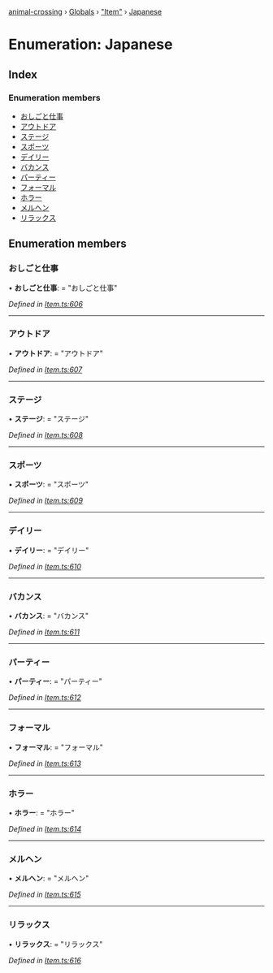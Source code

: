 [animal-crossing](../README.md) › [Globals](../globals.md) › ["Item"](../modules/_item_.md) › [Japanese](_item_.japanese.md)

# Enumeration: Japanese

## Index

### Enumeration members

* [おしごと仕事](_item_.japanese.md#おしごと仕事)
* [アウトドア](_item_.japanese.md#アウトドア)
* [ステージ](_item_.japanese.md#ステージ)
* [スポーツ](_item_.japanese.md#スポーツ)
* [デイリー](_item_.japanese.md#デイリー)
* [バカンス](_item_.japanese.md#バカンス)
* [パーティー](_item_.japanese.md#パーティー)
* [フォーマル](_item_.japanese.md#フォーマル)
* [ホラー](_item_.japanese.md#ホラー)
* [メルヘン](_item_.japanese.md#メルヘン)
* [リラックス](_item_.japanese.md#リラックス)

## Enumeration members

###  おしごと仕事

• **おしごと仕事**: = "おしごと仕事"

*Defined in [Item.ts:606](https://github.com/Norviah/animal-crossing/blob/26c21f5/module/types/Item.ts#L606)*

___

###  アウトドア

• **アウトドア**: = "アウトドア"

*Defined in [Item.ts:607](https://github.com/Norviah/animal-crossing/blob/26c21f5/module/types/Item.ts#L607)*

___

###  ステージ

• **ステージ**: = "ステージ"

*Defined in [Item.ts:608](https://github.com/Norviah/animal-crossing/blob/26c21f5/module/types/Item.ts#L608)*

___

###  スポーツ

• **スポーツ**: = "スポーツ"

*Defined in [Item.ts:609](https://github.com/Norviah/animal-crossing/blob/26c21f5/module/types/Item.ts#L609)*

___

###  デイリー

• **デイリー**: = "デイリー"

*Defined in [Item.ts:610](https://github.com/Norviah/animal-crossing/blob/26c21f5/module/types/Item.ts#L610)*

___

###  バカンス

• **バカンス**: = "バカンス"

*Defined in [Item.ts:611](https://github.com/Norviah/animal-crossing/blob/26c21f5/module/types/Item.ts#L611)*

___

###  パーティー

• **パーティー**: = "パーティー"

*Defined in [Item.ts:612](https://github.com/Norviah/animal-crossing/blob/26c21f5/module/types/Item.ts#L612)*

___

###  フォーマル

• **フォーマル**: = "フォーマル"

*Defined in [Item.ts:613](https://github.com/Norviah/animal-crossing/blob/26c21f5/module/types/Item.ts#L613)*

___

###  ホラー

• **ホラー**: = "ホラー"

*Defined in [Item.ts:614](https://github.com/Norviah/animal-crossing/blob/26c21f5/module/types/Item.ts#L614)*

___

###  メルヘン

• **メルヘン**: = "メルヘン"

*Defined in [Item.ts:615](https://github.com/Norviah/animal-crossing/blob/26c21f5/module/types/Item.ts#L615)*

___

###  リラックス

• **リラックス**: = "リラックス"

*Defined in [Item.ts:616](https://github.com/Norviah/animal-crossing/blob/26c21f5/module/types/Item.ts#L616)*
